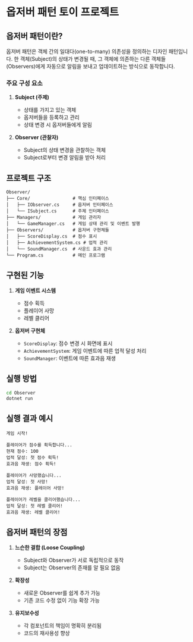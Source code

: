 # 옵저버 패턴 토이 프로젝트

## 옵저버 패턴이란?

옵저버 패턴은 객체 간의 일대다(one-to-many) 의존성을 정의하는 디자인 패턴입니다. 한 객체(Subject)의 상태가 변경될 때, 그 객체에 의존하는 다른 객체들(Observers)에게 자동으로 알림을 보내고 업데이트하는 방식으로 동작합니다.

### 주요 구성 요소

1. **Subject (주제)**

   - 상태를 가지고 있는 객체
   - 옵저버들을 등록하고 관리
   - 상태 변경 시 옵저버들에게 알림

2. **Observer (관찰자)**
   - Subject의 상태 변경을 관찰하는 객체
   - Subject로부터 변경 알림을 받아 처리

## 프로젝트 구조

```
Observer/
├── Core/                # 핵심 인터페이스
│   ├── IObserver.cs     # 옵저버 인터페이스
│   └── ISubject.cs      # 주제 인터페이스
├── Managers/            # 게임 관리자
│   └── GameManager.cs   # 게임 상태 관리 및 이벤트 발행
├── Observers/           # 옵저버 구현체들
│   ├── ScoreDisplay.cs  # 점수 표시
│   ├── AchievementSystem.cs # 업적 관리
│   └── SoundManager.cs  # 사운드 효과 관리
└── Program.cs           # 메인 프로그램
```

## 구현된 기능

1. **게임 이벤트 시스템**

   - 점수 획득
   - 플레이어 사망
   - 레벨 클리어

2. **옵저버 구현체**
   - `ScoreDisplay`: 점수 변경 시 화면에 표시
   - `AchievementSystem`: 게임 이벤트에 따른 업적 달성 처리
   - `SoundManager`: 이벤트에 따른 효과음 재생

## 실행 방법

```bash
cd Observer
dotnet run
```

## 실행 결과 예시

```
게임 시작!

플레이어가 점수를 획득합니다...
현재 점수: 100
업적 달성: 첫 점수 획득!
효과음 재생: 점수 획득!

플레이어가 사망했습니다...
업적 달성: 첫 사망!
효과음 재생: 플레이어 사망!

플레이어가 레벨을 클리어했습니다...
업적 달성: 첫 레벨 클리어!
효과음 재생: 레벨 클리어!
```

## 옵저버 패턴의 장점

1. **느슨한 결합 (Loose Coupling)**

   - Subject와 Observer가 서로 독립적으로 동작
   - Subject는 Observer의 존재를 알 필요 없음

2. **확장성**

   - 새로운 Observer를 쉽게 추가 가능
   - 기존 코드 수정 없이 기능 확장 가능

3. **유지보수성**
   - 각 컴포넌트의 책임이 명확히 분리됨
   - 코드의 재사용성 향상
